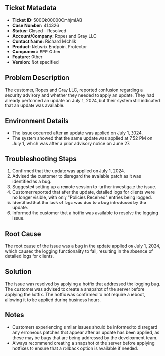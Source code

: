 ## Ticket Metadata
- **Ticket ID:** 500Qk00000CmhjmIAB
- **Case Number:** 414326
- **Status:** Closed - Resolved
- **Account/Company:** Ropes and Gray LLC
- **Contact Name:** Richard Michlik
- **Product:** Netwrix Endpoint Protector
- **Component:** EPP Other
- **Feature:** Other
- **Version:** Not specified

## Problem Description
The customer, Ropes and Gray LLC, reported confusion regarding a security advisory and whether they needed to apply an update. They had already performed an update on July 1, 2024, but their system still indicated that an update was available.

## Environment Details
- The issue occurred after an update was applied on July 1, 2024.
- The system showed that the same update was applied at 7:52 PM on July 1, which was after a prior advisory notice on June 27.

## Troubleshooting Steps
1. Confirmed that the update was applied on July 1, 2024.
2. Advised the customer to disregard the available patch as it was identified as a bug.
3. Suggested setting up a remote session to further investigate the issue.
4. Customer reported that after the update, detailed logs for clients were no longer visible, with only "Policies Received" entries being logged.
5. Identified that the lack of logs was due to a bug introduced by the update.
6. Informed the customer that a hotfix was available to resolve the logging issue.

## Root Cause
The root cause of the issue was a bug in the update applied on July 1, 2024, which caused the logging functionality to fail, resulting in the absence of detailed logs for clients.

## Solution
The issue was resolved by applying a hotfix that addressed the logging bug. The customer was advised to create a snapshot of the server before applying the hotfix. The hotfix was confirmed to not require a reboot, allowing it to be applied during business hours.

## Notes
- Customers experiencing similar issues should be informed to disregard any erroneous patches that appear after an update has been applied, as these may be bugs that are being addressed by the development team.
- Always recommend creating a snapshot of the server before applying hotfixes to ensure that a rollback option is available if needed.